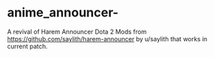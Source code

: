 # anime_announcer-
A revival of Harem Announcer Dota 2 Mods from https://github.com/saylith/harem-announcer by u/saylith that works in current patch. 

